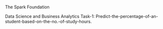 The Spark Foundation


Data Science and Business Analytics Task-1: Predict-the-percentage-of-an-student-based-on-the-no.-of-study-hours.

